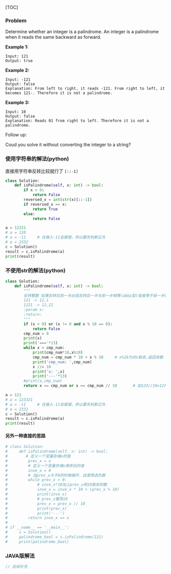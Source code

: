 [TOC]



### Problem

Determine whether an integer is a palindrome. An integer is a palindrome when it reads the same backward as forward.

**Example 1:**

```
Input: 121
Output: true
```

**Example 2:**

```
Input: -121
Output: false
Explanation: From left to right, it reads -121. From right to left, it becomes 121-. Therefore it is not a palindrome.
```

**Example 3:**

```
Input: 10
Output: false
Explanation: Reads 01 from right to left. Therefore it is not a palindrome.
```

Follow up:

Coud you solve it without converting the integer to a string?

### 使用字符串的解法(python)

直接用字符串反转比较就行了 `[::-1]`

```python
class Solution:
    def isPalindrome(self, x: int) -> bool:
        if x < 0:
            return False
        reversed_x = int(str(x)[::-1])
        if reversed_x == x:
            return True
        else:
            return False

a = 12321
# a = 120
# a = -11     # 在输入-11会报错，所以要先判断正负
# a = 2332
c = Solution()
result = c.isPalindrome(a)
print(result)
```

### 不使用str的解法(python)

```python
class Solution:
    def isPalindrome(self, x: int) -> bool:
        """
        反转整数 如果反转后到一半出现反转后一半与前一半相等(abba型)或者等于前一半整除10则是回文串(aba型)
        121 -> 12,1
        1221 -> 12,21
        :param x:
        :return:
        """
        if (x < 0) or (x != 0 and x % 10 == 0):
            return False
        cmp_num = 0
        print(x)
        print('==='*13)
        while x > cmp_num:
            print(cmp_num*10,x%10)
            cmp_num = cmp_num * 10 + x % 10     # x%10为对x取余,返回余数
            print('cmp_num: ',cmp_num)
            x //= 10
            print('x: ',x)
            print('---'*13)
        #print(x,cmp_num)
        return x == cmp_num or x == cmp_num // 10       # 如123//10=12得到整除的得数

a = 121
# a = 123321
# a = -11     # 在输入-11会报错，所以要先判断正负
# a = 2332
c = Solution()
result = c.isPalindrome(a)
print(result)
```

#### 另外一种直接的思路

```python
# class Solution:
#     def isPalindrome(self, x: int) -> bool:
#        # 定义一个变量存储x的值
#         prev_x = x
#         # 定义一个变量存储x倒序后的值
#         inve_x = 0
#         # 当prev_x大于0的时候循环，这里筛选负数
#         while prev_x > 0:
#             # inve_x*10加上prev_x和10取余的数
#             inve_x = inve_x * 10 + (prev_x % 10)
#             print(inve_x)
#             # prev_x整除10
#             prev_x = prev_x // 10
#             print(prev_x)
#             print('---')
#         return inve_x == x
#
# if __name__ == '__main__':
#     s = Solution()
#     palindrome_bool = s.isPalindrome(121)
#     print(palindrome_bool)

```

### JAVA版解法

```java
// 后续补充

```

